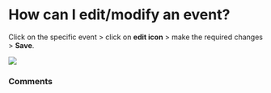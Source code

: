 # How can I edit/modify an event?

<p class="no-margin">Click on the specific event &gt; click on <b>edit icon</b> &gt; make the required changes &gt; <b>Save</b>.</p>
<p class="no-margin"></p>
<div class="intercom-container"><img src="https://teams-pro.intercom-attachments-1.com/i/o/664844650/fd72808e5ff265ec42d71271/how_can_i_editmodify_an_event.png"></div>

### Comments

<Commentaire />